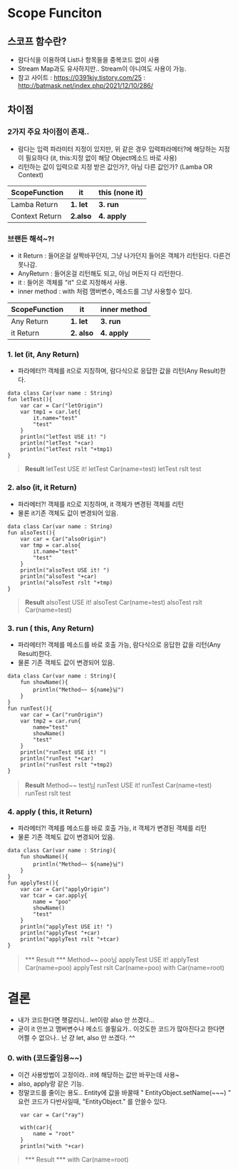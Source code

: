 Scope Funciton
===

## 스코프 함수란?
- 람다식을 이용하여 List나 항목들을 중복코드 없이 사용
- Stream Map과도 유사하지만.. Stream이 아니여도 사용이 가능.
- 참고 사이트
  : https://0391kjy.tistory.com/25
  : http://batmask.net/index.php/2021/12/10/286/

## 차이점
### **2가지 주요 차이점이 존재..**
- 람다는 입력 파라미터 지정이 있지만, 위 같은 경우 입력파라메터?에 해당하는 지정이 필요하다
  (it, this:지정 없이 해당 Object메소드 바로 사용)
- 리턴하는 값이 입력으로 지정 받은 값인가?, 아님 다른 값인가? (Lamba OR Context)

ScopeFunction | it | this (none it)
---- | ---- | ---- 
Lamba Return | **1. let** | **3. run**
Context Return | **2.also** | **4. apply**

### **브랜든 해석~?!**
- it Return : 들어온걸 살짝바꾸던지, 그냥 나가던지 들어온 객체가 리턴된다. 다른건 못나감.
- AnyReturn : 들어온걸 리턴해도 되고, 아님 머든지 다 리턴한다.
- it : 들어온 객체를 "it" 으로 지정해서 사용.
- inner method : with 처럼 맴버변수, 메소드를 그냥 사용할수 있다.

ScopeFunction | it | inner method
---- | ---- | ---- 
Any Return | **1. let** | **3. run**
it Return | **2. also** | **4. apply**

### 1. let (it, Any Return)
- 파라메터?! 객체를 it으로 지칭하며, 람다식으로 응답한 값을 리턴(Any Result)한다.
~~~
data class Car(var name : String)
fun letTest(){
    var car = Car("letOrigin")
    var tmp1 = car.let{
        it.name="test"
        "test"
    }
    println("letTest USE it! ")
    println("letTest "+car)
    println("letTest rslt "+tmp1)
}
~~~
> **Result**
> letTest USE it!
> letTest Car(name=test)
> letTest rslt test

### 2. also (it, it Return)
- 파라메터?! 객체를 it으로 지칭하며, it 객체가 변경된 객체를 리턴
- 물론 it기존 객체도 값이 변경되어 있음.
~~~
data class Car(var name : String)
fun alsoTest(){
    var car = Car("alsoOrigin")
    var tmp = car.also{
        it.name="test"
        "test"
    }
    println("alsoTest USE it! ")
    println("alsoTest "+car)
    println("alsoTest rslt "+tmp)
}
~~~
> **Result**
> alsoTest USE it!
> alsoTest Car(name=test)
> alsoTest rslt Car(name=test)


### 3. run ( this, Any Return)
- 파라메터?! 객체를 메소드를 바로 호출 가능, 람다식으로 응답한 값을 리턴(Any Result)한다.
- 물론 기존 객체도 값이 변경되어 있음.
~~~
data class Car(var name : String){
    fun showName(){
        println("Method~~ ${name}님")
    }
}
fun runTest(){
    var car = Car("runOrigin")
    var tmp2 = car.run{
        name="test"
        showName()
        "test"
    }
    println("runTest USE it! ")
    println("runTest "+car)
    println("runTest rslt "+tmp2)
}
~~~
> **Result**
> Method~~ test님
> runTest USE it!
> runTest Car(name=test)
> runTest rslt test


### 4. apply ( this,  it Return)
- 파라메터?! 객체를 메소드를 바로 호출 가능, it 객체가 변경된 객체를 리턴
- 물론 기존 객체도 값이 변경되어 있음.
~~~
data class Car(var name : String){
    fun showName(){
        println("Method~~ ${name}님")
    }
}
fun applyTest(){
    var car = Car("applyOrigin")
    var tcar = car.apply{
        name = "poo"
        showName()
        "test"
    }
    println("applyTest USE it! ")
    println("applyTest "+car)
    println("applyTest rslt "+tcar)
}
~~~
> *** Result ***
> Method~~ poo님
> applyTest USE it!
> applyTest Car(name=poo)
> applyTest rslt Car(name=poo)
> with Car(name=root)

결론
====
- 내가 코드한다면 햇갈리니.. let이랑 also 만 쓰겠다...
- 굳이 it 안쓰고 맴버변수나 메소드 쓸필요가.. 이것도한 코드가 많아진다고 한다면 어쩔 수 없으나.. 난 걍 let, also 만 쓰겠다. ^^


### 0. with (코드줄임용~~)
- 이건 사용방법이 고정이라.. it에 해당하는 값만 바꾸는데 사용~
- also, apply랑 같은 기능.
- 정말코드를 줄이는 용도.. Entity에 값을 바꿀때 " EntityObject.setName(~~~) " 요런 코드가 다반사일때, "EntityObject." 를 안쓸수 있다.
~~~
    var car = Car("ray")

    with(car){
        name = "root"
    }
    println("with "+car)
~~~
> *** Result ***
> with Car(name=root)
